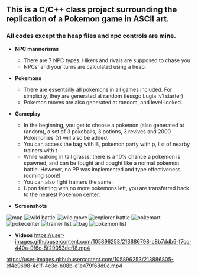 ## This is a C/C++ class project surrounding the replication of a Pokemon game in ASCII art.

### All codes except the heap files and npc controls are mine. 

* **NPC mannerisms**
    - There are 7 NPC types. Hikers and rivals are supposed to chase you.
    - NPCs' and your turns are calculated using a heap.
    
* **Pokemons**
    - There are essentailly all pokemons in all games included. For simplicity, they are generated at random (lessgo Lugia lv1 starter)
    - Pokemon moves are also generated at random, and level-locked.
    
* **Gameplay**
    - In the beginning, you get to choose a pokemon (also generated at random), a set of 3 pokeballs, 3 potions, 3 revives and 2000 Pokemonies (?) will also be added.
    - You can access the bag with B, pokemon party with p, list of nearby trainers with t.
    - While walking in tall grasss, there is a 10% chance a pokemon is spawned, and can be fought and cought like a normal pokemon battle. However, no PP was implemented and type effectiveness (coming soon!)
    - You can also fight trainers the same. 
    - Upon fainting with no more pokemons left, you are transferred back to the nearest Pokemon center.
    
* **Screenshots**

![map](https://user-images.githubusercontent.com/105896253/213886833-9eb9c085-e7f0-4346-a24f-4f97e89370a5.png)
![wild battle](https://user-images.githubusercontent.com/105896253/213886861-1d68bd2b-6847-48c7-85e9-1bfb2dd0c317.png)
![wild move](https://user-images.githubusercontent.com/105896253/213886879-08da0bb2-2589-4652-8289-0e133fb232a7.png)
![explorer battle](https://user-images.githubusercontent.com/105896253/213886891-7bb33fbf-4d73-4e25-aa69-f1cee9c7dfa0.png)
![pokemart](https://user-images.githubusercontent.com/105896253/213886922-9cb2eee2-c158-4b5f-8077-dfb5661f2e0b.png)
![pokecenter](https://user-images.githubusercontent.com/105896253/213886953-62187828-7c8b-4504-b8c0-66882befc582.png)
![trainer list](https://user-images.githubusercontent.com/105896253/213886969-045784d2-82fb-4a39-b1ae-f5dc44ed0018.png)
![bag](https://user-images.githubusercontent.com/105896253/213886990-fd1642ad-8679-4658-8878-b048b3226998.png)
![pokemon list](https://user-images.githubusercontent.com/105896253/213887003-eb4b828a-93d4-4969-b4be-556a35054eda.png)

* **Videos**
https://user-images.githubusercontent.com/105896253/213886798-c8b7ddb6-f7cc-440a-9f6c-5f29053dcff8.mp4



https://user-images.githubusercontent.com/105896253/213886805-ef4e9698-4c1f-4c3c-b08b-c1e479f68d0c.mp4



